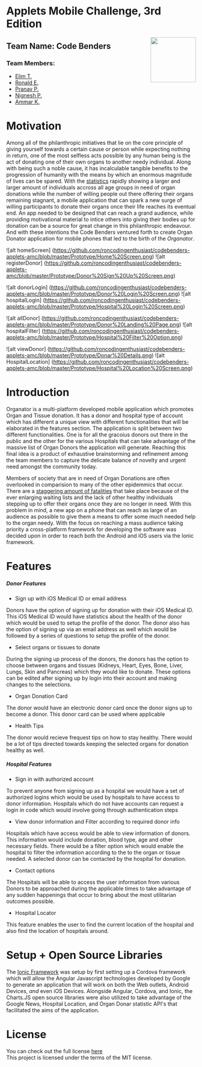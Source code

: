 # Applets Mobile Challenge, 3rd Edition

<img align="right" src="https://github.com/roncodingenthusiast/codebenders-applets-amc/blob/master/organator/www/img/logo.jpg" width="120">

## Team Name: Code Benders
### Team Members: 
* [Elim T.](https://ca.linkedin.com/in/elimt)
* [Ronald E.](https://ca.linkedin.com/in/ronaldekambi)
* [Pranav P.](https://ca.linkedin.com/in/ipranavpatel)
* [Nignesh P.](https://ca.linkedin.com/in/nignesh)
* [Ammar K.](https://ca.linkedin.com/in/ammar-khan-3a4a4121)

# Motivation
Among all of the philanthropic initiatives that lie on the core principle of giving yourself towards a certain cause or person while expecting nothing in return, one of the most selfless acts possible by any human being is the act of donating one of their own organs to another needy individual. Along with being such a noble cause, it has incalculable tangible benefits to the progression of humanity with the means by which an enormous magnitude of lives can be spared. With the [statistics](http://www.organdonor.gov/about/data.html) rapidly showing a larger and larger amount of individuals accross all age groups in need of organ donations while the number of willing people out there offering their organs remaining stagnant, a mobile application that can spark a new surge of willing participants to donate their organs once their life reaches its eventual end. An app needed to be designed that can reach a grand audience, while providing motivational material to intice others into giving their bodies up for donation can be a source for great change in this philanthropic endeavour. And with these intentions the Code Benders ventured forth to create Organ Donator application for mobile phones that led to the birth of the *Organator*. 

![alt homeScreen] (https://github.com/roncodingenthusiast/codebenders-applets-amc/blob/master/Prototype/Home%20Screen.png)
![alt registerDonor] (https://github.com/roncodingenthusiast/codebenders-applets-amc/blob/master/Prototype/Donor%20Sign%20Up%20Screen.png)

![alt donorLogin] (https://github.com/roncodingenthusiast/codebenders-applets-amc/blob/master/Prototype/Donor%20Login%20Screen.png)
![alt hospitalLogin] (https://github.com/roncodingenthusiast/codebenders-applets-amc/blob/master/Prototype/Hospital%20Login%20Screen.png)

![alt allDonor] (https://github.com/roncodingenthusiast/codebenders-applets-amc/blob/master/Prototype/Donor%20Landing%20Page.png)
![alt hospitalFilter] (https://github.com/roncodingenthusiast/codebenders-applets-amc/blob/master/Prototype/Hospital%20Filter%20Option.png)

![alt viewDonor] (https://github.com/roncodingenthusiast/codebenders-applets-amc/blob/master/Prototype/Donar%20Details.png)
![alt HospitalLocation] (https://github.com/roncodingenthusiast/codebenders-applets-amc/blob/master/Prototype/Hospital%20Location%20Screen.png)


# Introduction
Organator is a multi-platform developed mobile application which promotes Organ and Tissue donation. It has a donor and hospital type of account which has different a unique view with different functionalities that will be elaborated in the features section. The application is split between two different functionalities. One is for all the gracoius donors out there in the public and the other for the various Hospitals that can take advantage of the massive list of Organ Donors the application will generate. Reaching this final idea is a product of exhaustive brainstorming and refinement among the team members to capture the delicate balance of novelty and urgent need amongst the community today.

Members of society that are in need of Organ Donations are often overlooked in comparision to many of the other epidemmics that occur. There are a [staggering amount of fatalities](https://www.cihi.ca/en/types-of-care/specialized-services/organ-replacements/e-statistics-on-organ-transplants-waiting) that take place because of the ever enlarging waiting lists and the lack of other healthy individuals stepping up to offer their organs once they are no longer in need. With this problem in mind, a new app on a phone that can reach as large of an audience as possible to give them a means to offer some much needed help to the organ needy. With the focus on reaching a mass audience taking priority a cross-platform framework for developing the software was decided upon in order to reach both the Android and iOS users via the Ionic framework.

# Features
##### Donor Features
- Sign up with iOS Medical ID or email address

Donors have the option of signing up for donation with their iOS Medical ID. This iOS Medical ID would have statistics about the health of the donor which would be used to setup the profile of the donor. The donor also has the option of signing up via an email address as well which would be followed by a series of questions to setup
the profile of the donor.

- Select organs or tissues to donate

During the signing up process of the donors, the donors has the option to choose between organs and tissues (Kidneys, Heart, Eyes, Bone, Liver, Lungs, Skin and Pancreas) which they would like to donate. These options can be edited after signing up by login into their account and making changes to the selections.

- Organ Donation Card

The donor would have an electronic donor card once the donor signs up to become a donor. This donor card can be used where applicable

- Health Tips  

The donor would recieve frequest tips on how to stay healthy. There would be a lot of tips directed towards keeping the selected organs for donation healthy as well.

##### Hospital Features
- Sign in with authorized account

To prevent anyone from signing up as a hospital we would have a set of authorized logins which would be used by hospitals to have access to donor information. Hospitals which do not have accounts can request a login in code which would involve going through authentication steps

- View donor information and Filter according to required donor info

Hospitals which have access would be able to view information of donors. This information would include donation, blood type, age and other necessary fields. There would be a filter option which would enable the hospital to filter the information according to the to the organ or tissue needed. A selected donor can be contacted by the hospital for donation.

- Contact options

The Hospitals will be able to access the user information from various Donors to be  approached during the applicable times to take advantage of any sudden happenings that occur to bring about the most utilitarian outcomes possible.

- Hospital Locator

This feature enables the user to find the current location of the hospital and also find the location of hospitals around.

# Setup + Open Source Libraries
The [Ionic Framework](http://ionicframework.com/docs/guide/installation.html) was setup by first setting up a Cordova framework which will allow the Angular Javascript technologies developed by Google to generate an application that will work on both the Web outlets, Android Devices, _and_ even iOS Devices. Alongside Angular, Cordova, and Ionic, the Charts.JS open source libraries were also utilized to take advantage of the Google News, Hospital Location, and Organ Donar statistic API's that facilitated the aims of the application.

# License
You can check out the full license [here](https://github.com/roncodingenthusiast/codebenders-applets-amc/blob/master/LICENSE)
<br>
This project is licensed under the terms of the MIT license.


